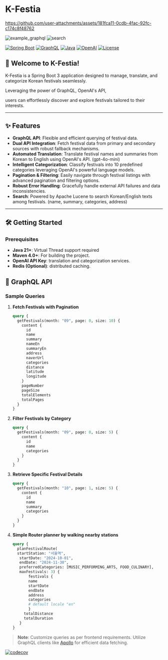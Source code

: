 # K-Festia

https://github.com/user-attachments/assets/181fca11-0cdb-4fac-92fc-c174c8f48762

![example_graphql](https://github.com/user-attachments/assets/c48f0087-74fb-443e-82c6-d2d4edf144b0)
![search](https://github.com/user-attachments/assets/f2554a6c-841b-4a0e-be02-12229e02f665)

[![Spring Boot](https://img.shields.io/badge/Spring%20Boot-3.x-brightgreen)](https://spring.io/projects/spring-boot)
[![GraphQL](https://img.shields.io/badge/GraphQL-22.x-ff69b4)](https://graphql.org/)
[![Java](https://img.shields.io/badge/Java-21%2B-blue)](https://www.oracle.com/java/)
[![OpenAI](https://img.shields.io/badge/OpenAI-API-brightgreen)](https://openai.com/)
[![License](https://img.shields.io/badge/License-MIT-yellow.svg)](LICENSE)

## 🌟 Welcome to K-Festia!

K-Festia is a Spring Boot 3 application designed to manage, translate, and categorize Korean festivals seamlessly.

Leveraging the power of GraphQL, OpenAI's API,

users can effortlessly discover and explore festivals tailored to their interests.

---

## ✨ Features

- **GraphQL API**: Flexible and efficient querying of festival data.
- **Dual API Integration**: Fetch festival data from primary and secondary sources with robust fallback mechanisms.
- **Automated Translation**: Translate festival names and summaries from Korean to English using OpenAI's API. (gpt-4o-mini)
- **Intelligent Categorization**: Classify festivals into 10 predefined categories leveraging OpenAI's powerful language models.
- **Pagination & Filtering**: Easily navigate through festival listings with advanced pagination and filtering options.
- **Robust Error Handling**: Gracefully handle external API failures and data inconsistencies.
- **Search**: Powered by Apache Lucene to search Korean/English texts among festivals. (name, summary, categories, address)

---

## 🛠️ Getting Started

### Prerequisites

- **Java 21+**: Virtual Thread support required
- **Maven 4.0+**: For building the project.
- **OpenAI API Key**: translation and categorization services.
- **Redis (Optional)**: distributed caching.

## 📡 GraphQL API

### Sample Queries

1. **Fetch Festivals with Pagination**

   ```graphql
   query {
     getFestivals(month: "09", page: 0, size: 10) {
       content {
         id
         name
         summary
         nameEn
         summaryEn
         address
         naverUrl
         categories
         distance
         latitude
         longitude
       }
       pageNumber
       pageSize
       totalElements
       totalPages
     }
   }
   ```

2. **Filter Festivals by Category**

   ```graphql
   query {
     getFestivals(month: "09", page: 0, size: 5) {
       content {
         id
         name
         categories
       }
     }
   }
   ```

3. **Retrieve Specific Festival Details**

   ```graphql
   query {
     getFestivals(month: "10", page: 1, size: 5) {
       content {
         id
         name
         summary
         categories
       }
     }
   }
   ```
   
4. **Simple Router planner by walking nearby stations**

   ```graphql
   query {
     planFestivalRoute(
     startStation: "서울역",
      startDate: "2024-10-01",
      endDate: "2024-11-30",
      preferredCategories: [MUSIC_PERFORMING_ARTS, FOOD_CULINARY],
      maxFestivals: 3) {
          festivals {
          name
          startDate
          endDate
          address
          categories
          # default locale "en"
          }
        totalDistance
        totalDuration
      }
   }
   ```

> **Note**: Customize queries as per frontend requirements. Utilize GraphQL clients like [Apollo](https://www.apollographql.com/) for efficient data fetching.

[![codecov](https://codecov.io/gh/Alfex4936/K-Festia/graph/badge.svg?token=5O9FFQ3QBN)](https://codecov.io/gh/Alfex4936/K-Festia)
